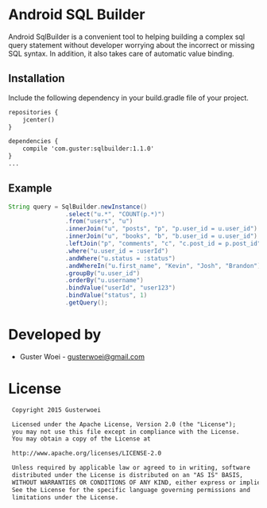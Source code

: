 # Android SQL Builder
Android SqlBuilder is a convenient tool to helping building a complex sql query statement
without developer worrying about the incorrect or missing SQL syntax. In addition, it also
takes care of automatic value binding.

## Installation
Include the following dependency in your build.gradle file of your project.

```xml
repositories {
    jcenter()
}

dependencies {
    compile 'com.guster:sqlbuilder:1.1.0'
}
...
```

## Example

```java
String query = SqlBuilder.newInstance()
                .select("u.*", "COUNT(p.*)")
                .from("users", "u")
                .innerJoin("u", "posts", "p", "p.user_id = u.user_id")
                .innerJoin("u", "books", "b", "b.user_id = u.user_id")
                .leftJoin("p", "comments", "c", "c.post_id = p.post_id")
                .where("u.user_id = :userId")
                .andWhere("u.status = :status")
                .andWhereIn("u.first_name", "Kevin", "Josh", "Brandon")
                .groupBy("u.user_id")
                .orderBy("u.username")
                .bindValue("userId", "user123")
                .bindValue("status", 1)
                .getQuery();
```

# Developed by
* Guster Woei - <gusterwoei@gmail.com>

# License
```xml
 Copyright 2015 Gusterwoei

 Licensed under the Apache License, Version 2.0 (the "License");
 you may not use this file except in compliance with the License.
 You may obtain a copy of the License at

 http://www.apache.org/licenses/LICENSE-2.0

 Unless required by applicable law or agreed to in writing, software
 distributed under the License is distributed on an "AS IS" BASIS,
 WITHOUT WARRANTIES OR CONDITIONS OF ANY KIND, either express or implied.
 See the License for the specific language governing permissions and
 limitations under the License.
```


